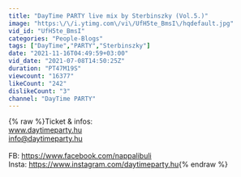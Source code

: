 ```yaml
---
title: "DayTime PARTY live mix by Sterbinszky (Vol.5.)"
image: "https:\/\/i.ytimg.com\/vi\/UfH5te_BmsI\/hqdefault.jpg"
vid_id: "UfH5te_BmsI"
categories: "People-Blogs"
tags: ["DayTime","PARTY","Sterbinszky"]
date: "2021-11-16T04:49:59+03:00"
vid_date: "2021-07-08T14:50:25Z"
duration: "PT47M19S"
viewcount: "16377"
likeCount: "242"
dislikeCount: "3"
channel: "DayTime PARTY"
---
```

{% raw %}Ticket &amp; infos:<br />www.daytimeparty.hu<br />info@daytimeparty.hu<br /><br />FB: <a rel="nofollow" target="blank" href="https://www.facebook.com/nappalibuli">https://www.facebook.com/nappalibuli</a><br />Insta: <a rel="nofollow" target="blank" href="https://www.instagram.com/daytimeparty.hu">https://www.instagram.com/daytimeparty.hu</a>{% endraw %}
